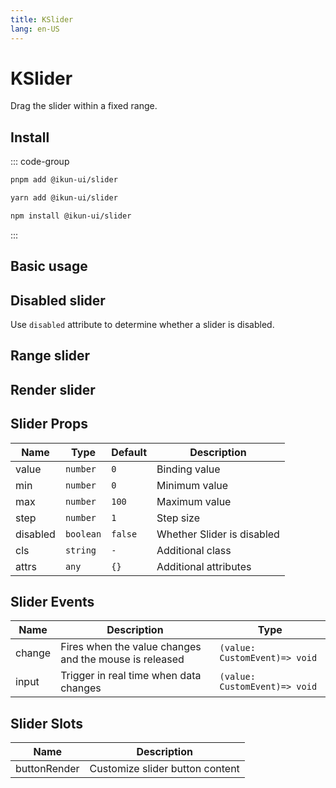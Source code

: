 ```yaml
---
title: KSlider
lang: en-US
---
```


# KSlider

Drag the slider within a fixed range.

## Install

::: code-group

```bash [pnpm]
pnpm add @ikun-ui/slider
```

```bash [yarn]
yarn add @ikun-ui/slider
```

```bash [npm]
npm install @ikun-ui/slider
```

:::

## Basic usage

<demo src="../../../../example/slider/basic.svelte" github="Slider"></demo>

## Disabled slider

Use `disabled` attribute to determine whether a slider is disabled.

<demo src="../../../../example/slider/disabled.svelte" github="Slider"></demo>

## Range slider

<demo src="../../../../example/slider/range.svelte" github="Slider"></demo>

## Render slider

<demo src="../../../../example/slider/render.svelte" github="Slider"></demo>

## Slider Props

| Name     | Type      | Default | Description                |
|----------|-----------|---------|----------------------------|
| value    | `number`  | `0`     | Binding value              |
| min      | `number`  | `0`     | Minimum value              |
| max      | `number`  | `100`   | Maximum value              |
| step     | `number`  | `1`     | Step size                  |
| disabled | `boolean` | `false` | Whether Slider is disabled |
| cls      | `string`  | `-`     | Additional class           |
| attrs    | `any`     | `{}`    | Additional attributes      |

## Slider Events

| Name   | Description           | Type                    |
|--------| --------------------- |-------------------------|
| change | Fires when the value changes and the mouse is released| `(value: CustomEvent)=> void` |
| input  | Trigger in real time when data changes | `(value: CustomEvent)=> void` |

## Slider Slots

| Name   | Description                     |
| ------ |---------------------------------|
| buttonRender | Customize slider button content |
